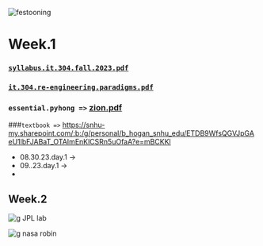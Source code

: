 
![festooning](https://github.com/bbe2/instructor.brian/assets/59778456/52834799-fe5e-49ab-80fc-24191da1224d)

# Week.1  

### [`syllabus.it.304.fall.2023.pdf`](https://github.com/bbe2/instructor.brian/files/12490135/syllabus.it.304.fall.2023.pdf)  
### [`it.304.re-engineering.paradigms.pdf`](https://github.com/bbe2/instructor.brian/files/12475703/it.304.re-engineering.paradigms.pdf)   
### `essential.pyhong =>` [zion.pdf](https://github.com/bbe2/instructor.brian/files/12494131/zion.pdf)   
###`textbook =>` https://snhu-my.sharepoint.com/:b:/g/personal/b_hogan_snhu_edu/ETDB9WfsQGVJpGAeU1lbFJABaT_OTAImEnKlCSRn5uOfaA?e=mBCKKl   

- 08.30.23.day.1 ->
- 09..23.day.1 ->
- 
## Week.2
 


![g JPL lab](https://github.com/bbe2/instructor.brian/assets/59778456/0a999b9c-e3c3-40f7-9b09-0d91b4df0537)  



![g nasa robin](https://github.com/bbe2/instructor.brian/assets/59778456/bc64d589-99af-4854-8849-9069de13b314)  

